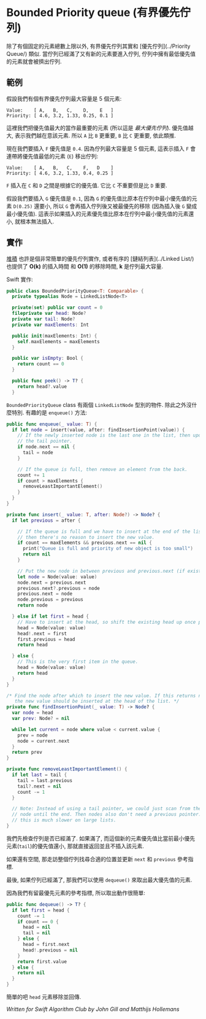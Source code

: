 # Bounded Priority queue (有界優先佇列)

<!--
A bounded priority queue is similar to a regular [priority queue](../Priority Queue/), except that there is a fixed upper bound on the number of elements that can be stored. When a new element is added to the queue while the queue is at capacity, the element with the highest priority value is ejected from the queue.
-->

除了有個固定的元素總數上限以外, 有界優先佇列其實和 [優先佇列](../Priority Queue/) 類似. 當佇列已經滿了又有新的元素要進入佇列, 佇列中擁有最低優先值的元素就會被擠出佇列.

<!--
## Example

Suppose we have a bounded-priority-queue with maximum size 5 that has the following values and priorities:
-->



## 範例

假設我們有個有界優先佇列最大容量是 5 個元素:

```
Value:    [ A,   B,   C,    D,    E   ]
Priority: [ 4.6, 3.2, 1.33, 0.25, 0.1 ]
```

<!--
Here, we consider the object with the highest priority value to be the most important (so this is a *max-priority* queue). The larger the priority value, the more we care about the object. So `A` is more important than `B`, `B` is more important than `C`, and so on.

Now we want to insert the element `F` with priority `0.4` into this bounded priority queue. Because the queue has maximum size 5, this will insert the element `F` but then evict the lowest-priority element (`E`), yielding the updated queue:
-->

這裡我們把優先值最大的當作最重要的元素 (所以這是 *最大優先佇列*). 優先值越大, 表示我們越在意該元素. 所以 `A` 比 `B` 更重要, `B` 比 `C` 更重要, 依此類推.

現在我們要插入 `F` 優先值是 `0.4`. 因為佇列最大容量是 5 個元素, 這表示插入 `F` 會連帶將優先值最低的元素 (`E`) 移出佇列:

```
Value:    [ A,   B,   C,    F,   D    ]
Priority: [ 4.6, 3.2, 1.33, 0.4, 0.25 ]
```
<!--
`F` is inserted between `C` and `D` because of its priority value. It's less important than `C` but more important than `D`.

Suppose that we wish to insert the element `G` with priority 0.1 into this BPQ. Because `G`'s priority value is less than the minimum-priority element in the queue, upon inserting `G` it will immediately be evicted. In other words, inserting an element into a BPQ with priority less than the minimum-priority element of the BPQ has no effect.
-->

`F` 插入在 `C` 和 `D` 之間是根據它的優先值. 它比 `C` 不重要但是比 `D` 重要.

假設我們要插入 `G` 優先值是 `0.1`, 因為 `G` 的優先值比原本在佇列中最小優先值的元素 `D(0.25)` 還要小, 所以 `G` 會再插入佇列後又被最優先的移除 (因為插入後 `G` 變成最小優先值). 這表示如果插入的元素優先值比原本在佇列中最小優先值的元素還小, 就根本無法插入. 

<!--
## Implementation

While a [heap](../Heap/) may be a really simple implementation for a priority queue, a sorted [linked list](../Linked List/) allows for **O(k)** insertion and **O(1)** deletion, where **k** is the bounding number of elements.

Here's how you could implement it in Swift:
-->

## 實作

[堆積](../Heap/) 也許是個非常簡單的優先佇列實作, 或者有序的 [鏈結列表](../Linked List/) 也提供了 **O(k)** 的插入時間 和 **O(1)** 的移除時間, **k** 是佇列最大容量.

Swift 實作:


```swift
public class BoundedPriorityQueue<T: Comparable> {
  private typealias Node = LinkedListNode<T>

  private(set) public var count = 0
  fileprivate var head: Node?
  private var tail: Node?
  private var maxElements: Int

  public init(maxElements: Int) {
    self.maxElements = maxElements
  }

  public var isEmpty: Bool {
    return count == 0
  }

  public func peek() -> T? {
    return head?.value
  }
```

<!--
The `BoundedPriorityQueue` class contains a doubly linked list of `LinkedListNode` objects. Nothing special here yet. The fun stuff happens in the `enqueue()` method:
-->

`BoundedPriorityQueue` class 有兩個 `LinkedListNode` 型別的物件. 除此之外沒什麼特別. 有趣的是 `enqueue()` 方法:

```swift
public func enqueue(_ value: T) {
  if let node = insert(value, after: findInsertionPoint(value)) {
    // If the newly inserted node is the last one in the list, then update
    // the tail pointer.
    if node.next == nil {
      tail = node
    }

    // If the queue is full, then remove an element from the back.
    count += 1
    if count > maxElements {
      removeLeastImportantElement()
    }
  }
}

private func insert(_ value: T, after: Node?) -> Node? {
  if let previous = after {

    // If the queue is full and we have to insert at the end of the list,
    // then there's no reason to insert the new value.
    if count == maxElements && previous.next == nil {
      print("Queue is full and priority of new object is too small")
      return nil
    }

    // Put the new node in between previous and previous.next (if exists).
    let node = Node(value: value)
    node.next = previous.next
    previous.next?.previous = node
    previous.next = node
    node.previous = previous
    return node

  } else if let first = head {
    // Have to insert at the head, so shift the existing head up once place.
    head = Node(value: value)
    head!.next = first
    first.previous = head
    return head

  } else {
    // This is the very first item in the queue.
    head = Node(value: value)
    return head
  }
}

/* Find the node after which to insert the new value. If this returns nil,
   the new value should be inserted at the head of the list. */
private func findInsertionPoint(_ value: T) -> Node? {
  var node = head
  var prev: Node? = nil

  while let current = node where value < current.value {
    prev = node
    node = current.next
  }
  return prev
}

private func removeLeastImportantElement() {
  if let last = tail {
    tail = last.previous
    tail?.next = nil
    count -= 1
  }

  // Note: Instead of using a tail pointer, we could just scan from the new
  // node until the end. Then nodes also don't need a previous pointer. But
  // this is much slower on large lists.
}
```

<!--
We first check if the queue already has the maximum number of elements. If so, and the new priority value is less than the `tail` element's priority value, then there is no room for this new element and we return without inserting it.

If the new value is acceptable, then we search through the list to find the proper insertion location and update the `next` and `previous` pointers.

Lastly, if the queue has now reached the maximum number of elements, then we `dequeue()` the one with the largest priority value.

By keeping the most important element at the front of the list, it makes dequeueing very easy:
-->

我們先檢查佇列是否已經滿了. 如果滿了, 而這個新的元素優先值比當前最小優先元素(`tail`)的優先值還小, 那就直接返回並且不插入該元素.

如果還有空間, 那走訪整個佇列找尋合適的位置並更新 `next` 和 `previous` 參考指標.


最後, 如果佇列已經滿了, 那我們可以使用 `dequeue()` 來取出最大優先值的元素.

因為我們有留最優先元素的參考指標, 所以取出動作很簡單:

```swift
public func dequeue() -> T? {
  if let first = head {
    count -= 1
    if count == 0 {
      head = nil
      tail = nil
    } else {
      head = first.next
      head!.previous = nil
    }
    return first.value
  } else {
    return nil
  }
}
```

<!--
This simply removes the `head` element from the list and returns it.
-->

簡單的吧 `head` 元素移除並回傳.

*Written for Swift Algorithm Club by John Gill and Matthijs Hollemans*

